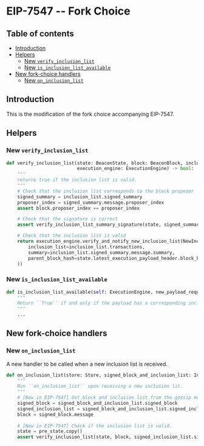 # EIP-7547 -- Fork Choice

## Table of contents
<!-- TOC -->
<!-- START doctoc generated TOC please keep comment here to allow auto update -->
<!-- DON'T EDIT THIS SECTION, INSTEAD RE-RUN doctoc TO UPDATE -->

- [Introduction](#introduction)
- [Helpers](#helpers)
  - [New `verify_inclusion_list`](#new-verify_inclusion_list)
  - [New `is_inclusion_list_available`](#new-is_inclusion_list_available)
- [New fork-choice handlers](#new-fork-choice-handlers)
  - [New `on_inclusion_list`](#new-on_inclusion_list)

<!-- END doctoc generated TOC please keep comment here to allow auto update -->
<!-- /TOC -->

## Introduction

This is the modification of the fork choice accompanying EIP-7547.

## Helpers

### New `verify_inclusion_list`

```python
def verify_inclusion_list(state: BeaconState, block: BeaconBlock, inclusion_list: InclusionList,
                          execution_engine: ExecutionEngine) -> bool:
    """
    returns true if the inclusion list is valid. 
    """
    # Check that the inclusion list corresponds to the block proposer
    signed_summary = inclusion_list.signed_summary
    proposer_index = signed_summary.message.proposer_index
    assert block.proposer_index == proposer_index

    # Check that the signature is correct
    assert verify_inclusion_list_summary_signature(state, signed_summary)

    # Check that the inclusion list is valid
    return execution_engine.verify_and_notify_new_inclusion_list(NewInclusionListRequest(
        inclusion_list=inclusion_list.transactions, 
        summary=inclusion_list.signed_summary.message.summary,
        parent_block_hash=state.latest_execution_payload_header.block_hash,
    ))
```

### New `is_inclusion_list_available`

```python
def is_inclusion_list_available(self: ExecutionEngine, new_payload_request: NewPayloadRequest) -> bool:
    """
    Return ``True`` if and only if the payload has a corresponding inclusion list.
    """
    ...
```

## New fork-choice handlers

### New `on_inclusion_list`

A new handler to be called when a new inclusion list is received.

```python
def on_inclusion_list(store: Store, signed_block_and_inclusion_list: InclusionList) -> None:
    """
    Run ``on_inclusion_list`` upon receiving a new inclusion lit.
    """
    # [New in EIP-7547] Get block and inclusion list from the gossip message.
    signed_block = signed_block_and_inclusion_list.signed_block
    signed_inclusion_list = signed_block_and_inclusion_list.signed_inclusion_list
    block = signed_block.message
    
    # [New in EIP-7547] Check if the inclusion list is valid.
    state = pre_state.copy()
    assert verify_inclusion_list(state, block, signed_inclusion_list.signed_summary, block.parent_root)
```